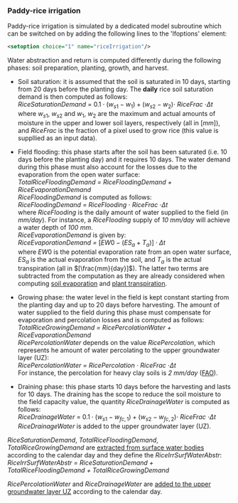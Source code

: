### Paddy-rice irrigation

Paddy-rice irrigation is simulated by a dedicated model subroutine which can be switched on by adding the following lines to the 'lfoptions' element:

```xml
<setoption choice="1" name="riceIrrigation"/>
```
Water abstraction and return is computed differently during the following phases: soil preparation, planting, growth, and harvest. 

* Soil saturation: it is assumed that the soil is saturated in 10 days, starting from 20 days before the planting day. The **daily** rice soil saturation demand is then computed as follows:
<br>*RiceSaturationDemand* = $0.1 \cdot (w_{s1} - w_1)+(w_{s2} - w_2) \cdot$ *RiceFrac* $\cdot \Delta t$
<br>where $w_{s1}$, $w_{s2}$ and $w_1$, $w_2$ are the maximum and actual amounts of moisture in the upper and lower soil layers, respectively (all in $[mm]$), and *RiceFrac* is the fraction of a pixel used to grow rice (this value is suppllied as an input data).

* Field flooding: this phase starts after the soil has been saturated (i.e. 10 days before the planting day) and it requires 10 days. The water demand during this phase must also account for the losses due to the evaporation from the open water surface:
<br>*TotalRiceFloodingDemand = RiceFloodingDemand + RiceEvaporationDemand*
<br>*RiceFloodingDemand* is computed as follows:
<br>*RiceFloodingDemand = RiceFlooding* $\cdot$ *RiceFrac* $\cdot \Delta t$
<br>where *RiceFlooding* is the daily amount of water supplied to the field (in *mm/day*). For instance, a *RiceFlooding* supply of *10 mm/day* will achieve a water depth of *100 mm*. 
<br>*RiceEvaporationDemand* is given by:
<br>*RiceEvaporationDemand =* $[EW0 - (ES_a+ T_a)] \cdot \Delta t$ 
<br>where $EW0$ is the potential evaporation rate from an open water surface, $ES_a$ is the actual evaporation from the soil, and $T_a$ is the actual transpiration (all in $[\frac{mm}{day}]$). The latter two terms are subtracted from the computation as they are already considered when computing [soil evaporation](https://ec-jrc.github.io/lisflood-model/2_08_stdLISFLOOD_soil-evaporation/) and [plant transpiration](https://ec-jrc.github.io/lisflood-model/2_07_stdLISFLOOD_plant-water-uptake/). 

* Growing phase: the water level in the field is kept constant starting from the planting day and up to 20 days before harvesting. The amount of water supplied to the field during this phase must compensate for evaporation and percolation losses and is computed as follows:
<br>*TotalRiceGrowingDemand = RicePercolationWater + RiceEvaporationDemand*
<br>*RicePercolationWater* depends on the value *RicePercolation*, which represents he amount of water percolating to the upper groundwater layer (UZ):
<br>*RicePercolationWater = RicePercolation* $\cdot$ *RiceFrac* $\cdot \Delta t$
<br>For instance, the percolation for heavy clay soils is *2 mm/day* ([FAO](http://www.fao.org/3/a-s8376e.pdf)).

* Draining phase: this phase starts 10 days before the harvesting and lasts for 10 days. The draining has the scope to reduce the soil moisture to the field capacity value, the quantity *RiceDrainageWater* is computed as follows:
<br>*RiceDrainageWater* = $0.1 \cdot (w_{s1}-w_{fc,1})+(w_{s2} - w_{fc,2}) \cdot$ *RiceFrac* $\cdot \Delta t$
<br>*RiceDrainageWater* is added to the upper groundwater layer (UZ).

*RiceSaturationDemand*, *TotalRiceFloodingDemand*, *TotalRiceGrowingDemand* are [extracted from surface water bodies](https://ec-jrc.github.io/lisflood-model/2_18_stdLISFLOOD_water-use/) according to the calendar day and they define the *RiceIrrSurfWaterAbstr*:
<br>*RiceIrrSurfWaterAbstr = RiceSaturationDemand + TotalRiceFloodingDemand + TotalRiceGrowingDemand*


*RicePercolationWater* and *RiceDrainageWater* are [added to the upper groundwater layer UZ](https://ec-jrc.github.io/lisflood-model/2_13_stdLISFLOOD_groundwater/) according to the calendar day.


